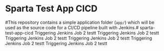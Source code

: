 # Sparta Test App CICD

#This repository contains a simple application folder (`app/`) which will be used as the source code for a CI/CD pipeline built with Jenkins.# sparta-test-app-cicd
Triggering Jenkins Job 2 testt
Triggering Jenkins Job 2 testt
Triggering Jenkins Job 2 testt
Triggering Jenkins Job 2 testt
Triggering Jenkins Job 2 testt
Triggering Jenkins Job 2 testt
